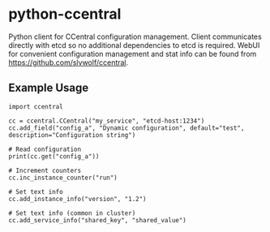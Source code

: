 # python-ccentral

Python client for CCentral configuration management. Client communicates
directly with etcd so no additional dependencies to etcd is required.
WebUI for convenient configuration management and stat info can be found
from https://github.com/slvwolf/ccentral.

## Example Usage
    import ccentral

    cc = ccentral.CCentral("my_service", "etcd-host:1234")
    cc.add_field("config_a", "Dynamic configuration", default="test", description="Configuration string")

    # Read configuration
    print(cc.get("config_a"))

    # Increment counters
    cc.inc_instance_counter("run")

    # Set text info
    cc.add_instance_info("version", "1.2")

    # Set text info (common in cluster)
    cc.add_service_info("shared_key", "shared_value")


